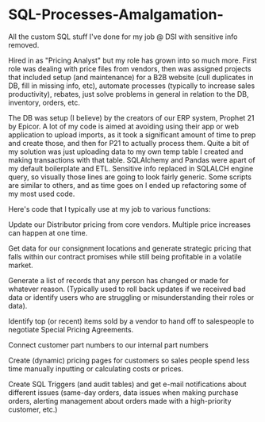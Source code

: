 # SQL-Processes-Amalgamation-
All the custom SQL stuff I've done for my job @ DSI with sensitive info removed. 


Hired in as "Pricing Analyst" but my role has grown into so much more.
First role was dealing with price files from vendors, then was assigned projects that included setup (and maintenance) for a B2B website (cull duplicates in DB, fill in missing info, etc), automate processes (typically to increase sales productivity), rebates, just solve problems in general in relation to the DB, inventory, orders, etc.


The DB was setup (I believe) by the creators of our ERP system, Prophet 21 by Epicor. 
A lot of my code is aimed at avoiding using their app or web application to upload imports, as it took a significant amount of time to prep and create those, and then for P21 to actually process them. Quite a bit of my solution was just uploading data to my own temp table I created and making transactions with that table.
SQLAlchemy and Pandas were apart of my default boilerplate and ETL. 
Sensitive info replaced in SQLALCH engine query, so visually those lines are going to look fairly generic. 
Some scripts are similar to others, and as time goes on I ended up refactoring some of my most used code.



Here's code that I typically use at my job to various functions:

Update our Distributor pricing from core vendors. Multiple price increases can happen at one time. 

Get data for our consignment locations and generate strategic pricing that falls within our contract promises while still being profitable in a volatile market.

Generate a list of records that any person has changed or made for whatever reason. (Typically used to roll back updates if we received bad data or identify users who are struggling or misunderstanding their roles or data). 

Identify top (or recent) items sold by a vendor to hand off to salespeople to negotiate Special Pricing Agreements.

Connect customer part numbers to our internal part numbers

Create (dynamic) pricing pages for customers so sales people spend less time manually inputting or calculating costs or prices.

Create SQL Triggers (and audit tables) and get e-mail notifications about different issues (same-day orders, data issues when making purchase orders, alerting management about orders made with a high-priority customer, etc.)
